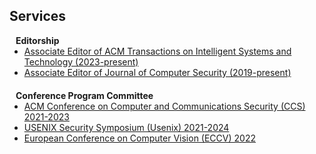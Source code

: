 ## Services

<h4 style="margin:0 10px 0;">Editorship</h4>

<ul style="margin:0 0 20px;">
  <li><a href="https://dl.acm.org/journal/tist"><autocolor>Associate Editor of ACM Transactions on Intelligent Systems and Technology (2023-present)</autocolor></a></li>
  <li><a href="https://www.iospress.com/catalog/journals/journal-of-computer-security"><autocolor>Associate Editor of Journal of Computer Security (2019-present)</autocolor></a></li>
</ul>

<h4 style="margin:0 10px 0;">Conference Program Committee</h4>

<ul style="margin:0 0 5px;">
  <li><a href="http://cvpr2023.thecvf.com/"><autocolor>ACM Conference on Computer and Communications Security (CCS) 2021-2023</autocolor></a></li>
  <li><a href="http://iccv2021.thecvf.com/"><autocolor>USENIX Security Symposium (Usenix) 2021-2024</autocolor></a></li>
  <li><a href="https://eccv2022.ecva.net/"><autocolor>European Conference on Computer Vision (ECCV) 2022</autocolor></a></li>
</ul>
